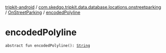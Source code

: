 [tripkit-android](../../index.md) / [com.skedgo.tripkit.data.database.locations.onstreetparking](../index.md) / [OnStreetParking](index.md) / [encodedPolyline](./encoded-polyline.md)

# encodedPolyline

`abstract fun encodedPolyline(): `[`String`](https://kotlinlang.org/api/latest/jvm/stdlib/kotlin/-string/index.html)